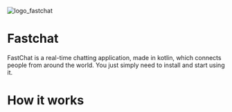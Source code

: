 ![logo_fastchat](https://user-images.githubusercontent.com/73380896/106363007-4cf2c480-633f-11eb-8453-e748b3a4ada6.png)

# **Fastchat** 
FastChat is a real-time chatting application, made in kotlin, which connects people from around the world. You just simply need to install and start using it.

# **How it works** 
